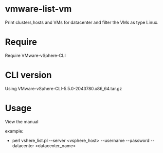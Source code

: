 # vmware-list-vm
Print clusters,hosts and VMs for datacenter and filter the VMs as type Linux.

# Require
Require VMware-vSphere-CLI

# CLI version
Using VMware-vSphere-CLI-5.5.0-2043780.x86_64.tar.gz

# Usage
View the manual

example:

  - perl vshere_list.pl --server <vsphere_host> --username <username> --password <password> --datacenter <datacenter_name>

